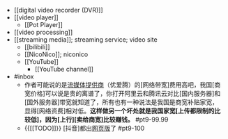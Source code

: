 - [[digital video recorder (DVR)]]
- [[video player]]
    - [[Pot Player]]
- [[video processing]]
- [[streaming media]]; streaming service; video site
    - [[bilibili]]
    - [[NicoNico]]; niconico
    - [[YouTube]]
        - [[YouTube channel]]
- #inbox
    - 作者可能说的是[流媒体提供商](https://sspai.com/post/66001)（优爱腾）的[网络带宽]费用高吧，我国[商宽价格]可以说是贵的离谱了，你打开阿里云和腾讯云对比[国内服务器]和[国外服务器]带宽就知道了，所有也有一种说法是我国是商宽补贴家宽，显得[网络资费]相对低。**这样做另一个坏处就是我国家宽[上传都限制的比较低]，因为[上行][卖给商宽]比较赚钱。** #pt9-99.99
    - {{[[TODO]]}} [抖音]都出[网页版](https://bbs.saraba1st.com/2b/thread-2011120-2-1.html)了 #pt9-100
